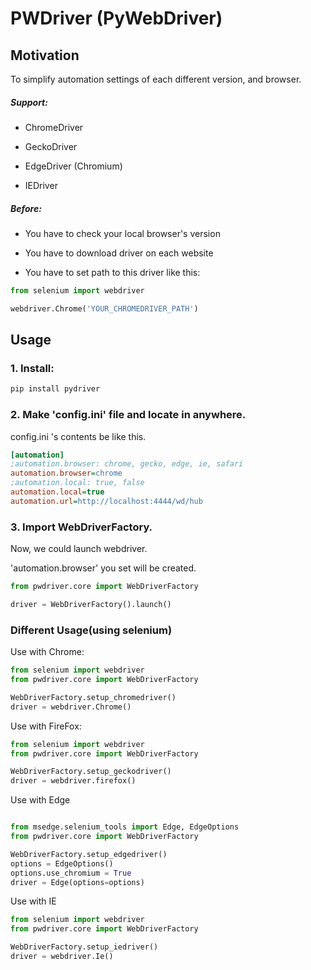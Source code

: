 PWDriver (PyWebDriver)
======================

## Motivation

To simplify automation settings of each different version, and browser.

##### Support:

- ChromeDriver

- GeckoDriver

- EdgeDriver (Chromium)

- IEDriver

##### Before:

- You have to check your local browser's version

- You have to download driver on each website

- You have to set path to this driver like this:

```python
from selenium import webdriver

webdriver.Chrome('YOUR_CHROMEDRIVER_PATH')
```

## Usage

### 1. Install:

```bash
pip install pydriver
```

### 2. Make 'config.ini' file and locate in anywhere.

config.ini 's contents be like this.

```ini
[automation]
;automation.browser: chrome, gecko, edge, ie, safari
automation.browser=chrome
;automation.local: true, false
automation.local=true
automation.url=http://localhost:4444/wd/hub
```

### 3. Import WebDriverFactory.

Now, we could launch webdriver.

'automation.browser' you set will be created.   

```python
from pwdriver.core import WebDriverFactory

driver = WebDriverFactory().launch()
```

### Different Usage(using selenium)

Use with Chrome:

```python
from selenium import webdriver
from pwdriver.core import WebDriverFactory

WebDriverFactory.setup_chromedriver()
driver = webdriver.Chrome()
```

Use with FireFox:

```python
from selenium import webdriver
from pwdriver.core import WebDriverFactory

WebDriverFactory.setup_geckodriver()
driver = webdriver.firefox()
```

Use with Edge

```python

from msedge.selenium_tools import Edge, EdgeOptions
from pwdriver.core import WebDriverFactory

WebDriverFactory.setup_edgedriver()
options = EdgeOptions()
options.use_chromium = True
driver = Edge(options=options)
```


Use with IE

```python
from selenium import webdriver
from pwdriver.core import WebDriverFactory

WebDriverFactory.setup_iedriver()
driver = webdriver.Ie()
```

